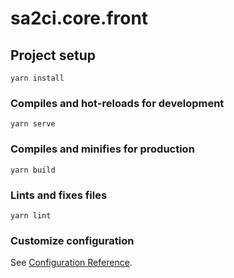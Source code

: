 # sa2ci.core.front

## Project setup
```
yarn install
```

### Compiles and hot-reloads for development
```
yarn serve
```

### Compiles and minifies for production 
```
yarn build
```

### Lints and fixes files
```
yarn lint
```

### Customize configuration
See [Configuration Reference](https://cli.vuejs.org/config/).
